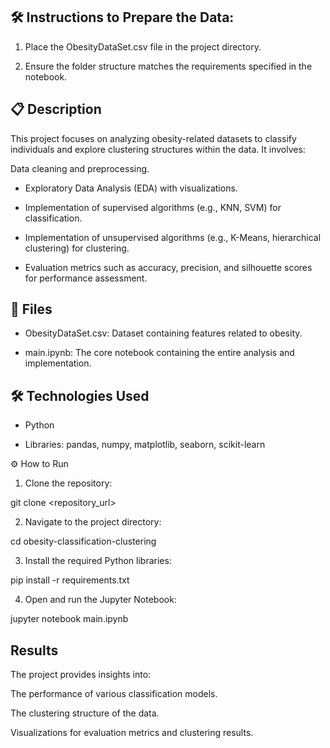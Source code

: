 ## 🛠️ Instructions to Prepare the Data:

1. Place the ObesityDataSet.csv file in the project directory.

2. Ensure the folder structure matches the requirements specified in the notebook.

## 📋 Description

This project focuses on analyzing obesity-related datasets to classify individuals and explore clustering structures within the data. It involves:

Data cleaning and preprocessing.

- Exploratory Data Analysis (EDA) with visualizations.

- Implementation of supervised algorithms (e.g., KNN, SVM) for classification.

- Implementation of unsupervised algorithms (e.g., K-Means, hierarchical clustering) for clustering.

- Evaluation metrics such as accuracy, precision, and silhouette scores for performance assessment.

## 📂 Files

- ObesityDataSet.csv: Dataset containing features related to obesity.

- main.ipynb: The core notebook containing the entire analysis and implementation.

## 🛠️ Technologies Used

- Python

- Libraries: pandas, numpy, matplotlib, seaborn, scikit-learn

⚙️ How to Run

1. Clone the repository:

git clone <repository_url>

2. Navigate to the project directory:

cd obesity-classification-clustering

3. Install the required Python libraries:

pip install -r requirements.txt

4. Open and run the Jupyter Notebook:

jupyter notebook main.ipynb

## Results

The project provides insights into:

The performance of various classification models.

The clustering structure of the data.

Visualizations for evaluation metrics and clustering results.
